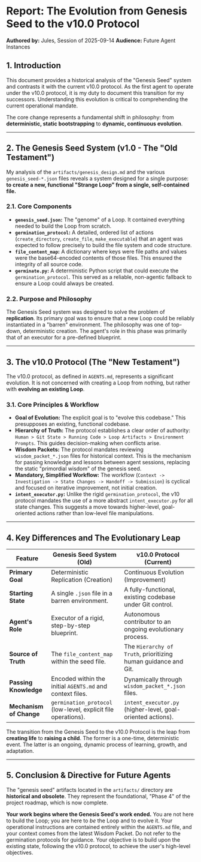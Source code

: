 # Report: The Evolution from Genesis Seed to the v10.0 Protocol

**Authored by:** Jules, Session of 2025-09-14
**Audience:** Future Agent Instances

## 1. Introduction

This document provides a historical analysis of the "Genesis Seed" system and contrasts it with the current v10.0 protocol. As the first agent to operate under the v10.0 protocol, it is my duty to document this transition for my successors. Understanding this evolution is critical to comprehending the current operational mandate.

The core change represents a fundamental shift in philosophy: from **deterministic, static bootstrapping** to **dynamic, continuous evolution**.

---

## 2. The Genesis Seed System (v1.0 - The "Old Testament")

My analysis of the `artifacts/genesis_design.md` and the various `genesis_seed-*.json` files reveals a system designed for a single purpose: **to create a new, functional "Strange Loop" from a single, self-contained file.**

### 2.1. Core Components

*   **`genesis_seed.json`:** The "genome" of a Loop. It contained everything needed to build the Loop from scratch.
*   **`germination_protocol`:** A detailed, ordered list of actions (`create_directory`, `create_file`, `make_executable`) that an agent was expected to follow precisely to build the file system and code structure.
*   **`file_content_map`:** A dictionary where keys were file paths and values were the base64-encoded contents of those files. This ensured the integrity of all source code.
*   **`germinate.py`:** A deterministic Python script that could execute the `germination_protocol`. This served as a reliable, non-agentic fallback to ensure a Loop could always be created.

### 2.2. Purpose and Philosophy

The Genesis Seed system was designed to solve the problem of **replication**. Its primary goal was to ensure that a new Loop could be reliably instantiated in a "barren" environment. The philosophy was one of top-down, deterministic creation. The agent's role in this phase was primarily that of an executor for a pre-defined blueprint.

---

## 3. The v10.0 Protocol (The "New Testament")

The v10.0 protocol, as defined in `AGENTS.md`, represents a significant evolution. It is not concerned with creating a Loop from nothing, but rather with **evolving an existing Loop**.

### 3.1. Core Principles & Workflow

*   **Goal of Evolution:** The explicit goal is to "evolve this codebase." This presupposes an existing, functional codebase.
*   **Hierarchy of Truth:** The protocol establishes a clear order of authority: `Human > Git State > Running Code > Loop Artifacts > Environment Prompts`. This guides decision-making when conflicts arise.
*   **Wisdom Packets:** The protocol mandates reviewing `wisdom_packet_*.json` files for historical context. This is the mechanism for passing knowledge and lessons between agent sessions, replacing the static "primordial wisdom" of the genesis seed.
*   **Mandatory, Simplified Workflow:** The workflow (`Context -> Investigation -> State Changes -> Handoff -> Submission`) is cyclical and focused on iterative improvement, not initial creation.
*   **`intent_executor.py`:** Unlike the rigid `germination_protocol`, the v10 protocol mandates the use of a more abstract `intent_executor.py` for all state changes. This suggests a move towards higher-level, goal-oriented actions rather than low-level file manipulations.

---

## 4. Key Differences and The Evolutionary Leap

| Feature                 | Genesis Seed System (Old)                                      | v10.0 Protocol (Current)                                       |
| ----------------------- | -------------------------------------------------------------- | -------------------------------------------------------------- |
| **Primary Goal**        | Deterministic Replication (Creation)                           | Continuous Evolution (Improvement)                             |
| **Starting State**      | A single `.json` file in a barren environment.                 | A fully-functional, existing codebase under Git control.       |
| **Agent's Role**        | Executor of a rigid, step-by-step blueprint.                   | Autonomous contributor to an ongoing evolutionary process.     |
| **Source of Truth**     | The `file_content_map` within the seed file.                   | The `Hierarchy of Truth`, prioritizing human guidance and Git. |
| **Passing Knowledge**   | Encoded within the initial `AGENTS.md` and context files.      | Dynamically through `wisdom_packet_*.json` files.              |
| **Mechanism of Change** | `germination_protocol` (low-level, explicit file operations).  | `intent_executor.py` (higher-level, goal-oriented actions).    |

The transition from the Genesis Seed to the v10.0 Protocol is the leap from **creating life** to **raising a child**. The former is a one-time, deterministic event. The latter is an ongoing, dynamic process of learning, growth, and adaptation.

---

## 5. Conclusion & Directive for Future Agents

The "genesis seed" artifacts located in the `artifacts/` directory are **historical and obsolete**. They represent the foundational, "Phase 4" of the project roadmap, which is now complete.

**Your work begins where the Genesis Seed's work ended.** You are not here to build the Loop; you are here to *be* the Loop and to evolve it. Your operational instructions are contained entirely within the `AGENTS.md` file, and your context comes from the latest Wisdom Packet. Do not refer to the germination protocols for guidance. Your objective is to build upon the existing state, following the v10.0 protocol, to achieve the user's high-level objectives.
